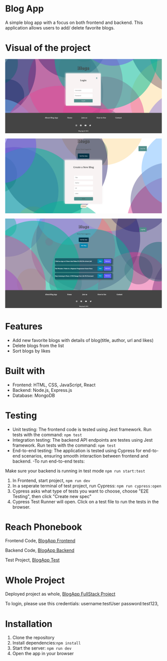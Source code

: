 # Blog App

A simple blog app with a focus on both frontend and backend. This application allows users to add/ delete favorite blogs.

# Visual of the project

![BlogApp](visuals/app1.png)

![BlogApp](visuals/app2.png)

![BlogApp](visuals/app3.png)

# Features

- Add new favorite blogs with details of blog(title, author, url and likes)
- Delete blogs from the list
- Sort blogs by likes

# Built with

- Frontend: HTML, CSS, JavaScript, React
- Backend: Node.js, Express.js
- Database: MongoDB

# Testing

- Unit testing: The frontend code is tested using Jest framework. Run tests with the command: `npm test`
- Integration testing: The backend API endpoints are testes using Jest framework. Run tests with the command: `npm test`
- End-to-end testing: The application is tested using Cypress for end-to-end scenarios, ensuring smooth interaction between frontend and backend.
  -To run end-to-end tests:

Make sure your backend is running in test mode `npm run start:test`

1. In Frontend, start project, `npm run dev`
2. In a seperate terminal of test project, run Cypress: `npm run cypress:open`
3. Cypress asks what type of tests you want to choose, choose "E2E Testing", then click "Create new spec"
4. Cypress Test Runner will open. Click on a test file to run the tests in the browser.

# Reach Phonebook

Frontend Code, [BlogApp Frontend](https://github.com/berenvrl/blogApp-FE)

Backend Code, [BlogApp Backend](https://github.com/berenvrl/blogApp)

Test Project, [BlogApp Test](https://github.com/berenvrl/blogApp-CypressTest)

# Whole Project

Deployed project as whole, [BlogApp FullStack Project](https://blogapp-7777.onrender.com/)

To login, please use this credentials:
username:testUser
password:test123,


# Installation

1. Clone the repository
2. Install dependencies:`npm install`
3. Start the server: `npm run dev`
4. Open the app in your browser